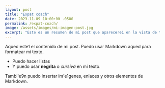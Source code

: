 ```yaml
---
layout: post
title: "Expat coach"
date: 2023-11-09 10:00:00 -0500
permalink: /expat-coach/
image: /assets/images/mi-imagen-post.jpg
excerpt: "Este es un resumen de mi post que aparecere1 en la vista de tarjetas."
---
```



Aqued este1 el contenido de mi post. Puedo usar Markdown aqued para formatear mi texto.

- Puedo hacer listas
- Y puedo usar **negrita** o *cursiva* en mi texto.

Tambi\'e9n puedo insertar im\'e1genes, enlaces y otros elementos de Markdown.
